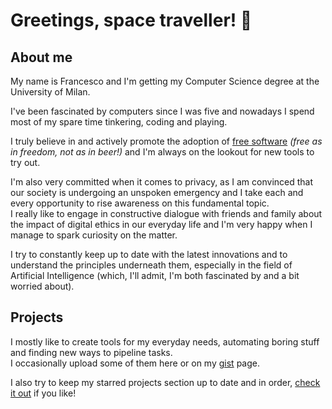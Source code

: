 # Greetings, space traveller! 🖖

## About me
My name is Francesco and I'm getting my Computer Science degree at the University of Milan.

I've been fascinated by computers since I was five and nowadays I spend most of my spare time tinkering, coding and playing.

I truly believe in and actively promote the adoption of [free software](https://www.gnu.org/philosophy/free-sw.html) *(free as in freedom, not as in beer!)* and I'm always on the lookout for new tools to try out.

I'm also very committed when it comes to privacy, as I am convinced that our society is undergoing an unspoken emergency and I take each and every opportunity to rise awareness on this fundamental topic. <br>
I really like to engage in constructive dialogue with friends and family about the impact of digital ethics in our everyday life and I'm very happy when I manage to spark curiosity on the matter.

I try to constantly keep up to date with the latest innovations and to understand the principles underneath them, especially in the field of Artificial Intelligence (which, I'll admit, I'm both fascinated by and a bit worried about).

## Projects
I mostly like to create tools for my everyday needs, automating boring stuff and finding new ways to pipeline tasks. <br>
I occasionally upload some of them here or on my [gist](https://gist.github.com/frnprt) page.

I also try to keep my starred projects section up to date and in order, [check it out](https://github.com/frnprt?tab=stars) if you like!
